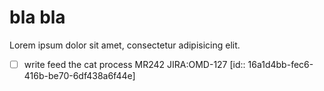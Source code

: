 
# bla bla

Lorem ipsum dolor sit amet, consectetur adipisicing elit.

- [ ] write feed the cat process MR242 JIRA:OMD-127 [id:: 16a1d4bb-fec6-416b-be70-6df438a6f44e]
